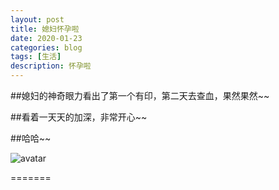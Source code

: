 ```yaml
---
layout: post
title: 媳妇怀孕啦
date: 2020-01-23
categories: blog
tags: [生活]
description: 怀孕啦
---
```

##媳妇的神奇眼力看出了第一个有印，第二天去查血，果然果然~~


##看着一天天的加深，非常开心~~

##哈哈~~


![avatar](https://github.com/niguadage/niguadage.github.io/raw/master/pics/pic1.jpg)

=======

